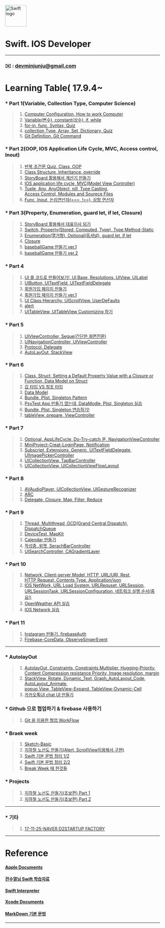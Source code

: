 
<img src="https://swift.org/assets/images/swift.svg" alt="Swift logo" height="70" >


# Swift. IOS Developer 

  
---   
### **:envelope:**  : <devminjunju@gmail.com>


# Learning Table( 17.9.4~

### *  **Part 1(Variable, Collection Type, Computer Science)**

> 1. [Computer Configuration, How to work Computer](/study/1_17-9-4.md)
> 2. [Variable(변수), constant(상수), if, while](/study/2_17-9-5.md)
> 3. [for-in, func, Syntax, Quiz](/study/3_17-9-6.md)
> 4. [collection Type, Array, Set, Dictionary, Quiz](/study/4_17-9-7.md)
> 5. [Git Definition, Git Command](/study/5_17-9-8-git.md)

### *  **Part 2(OOP, IOS Application Life Cycle, MVC, Access control, Inout)**

> 1. [반복,조건문 Quiz, Class, OOP](/study/6_17-9-11.md)
> 2. [Class Structure, Inheritance, override](/study/7_17-9-13.md)
> 3. [StoryBoard 활용해서 계산기 만들기](/study/8_17-9-14.md)
> 4. [IOS application life cycle, MVC(Model View Controller)](/study/9_17-9-15.md)
> 5. [Tuple, Any, AnyObject, nill, Type Casting, <br> Access Control, Modules and Sourece Files](/study/10_17-9-16.md)
> 6. [Func, Inout, 논리연산자(===, !==), 삼항 연산자](/study/11_17-9-16.md)


### *  **Part 3(Property, Enumeration, guard let, if let, Closure)**

> 1. [StoryBoard 활용해서 대표이사 되기](/study/12_17-9-18.md)
> 2. [Switch, Property(Stored, Computed, Type), Type Method-Static](/study/13_17-9-18.md)
> 3. [Enumeration(열거형), Optional(옵셔널), guard let, if let ](/study/14_17-9-19.md)
> 4. [Closure](/study/15_17-9-20.md)
> 5. [baseballGame 만들기 ver.1](/study/16_17-9-21.md)
> 6. [baseballGame 만들기 ver.2](/study/16-1_17-9-21.md)


### *  **Part 4** 

> 1. [UI 를 코드로 만들어보기!, UI Base, Resolutions, UIView, UILabel](/study/17_17-9-25.md)
> 2. [UIButton, UITextField, UITextFieldDelegate](/study/18_17-9-26.md)
> 3. [회원가입 페이지 만들기](/study/19_17-9-27.md)
> 4. [회원가입 페이지 만들기 ver.1](/study/19-1_17-9-27.md)
> 5. [UI Class Hierarchy, UIScrollView, UserDeFaults](/study/20_17-9-28.md)
> 6. [alert](/study/20-1_17-9-28.md)
> 7. [UITableView, UITableView Customizing 하기](/study/21_17-9-29.md)
 
### *  **Part 5** 

> 1. [UIVIewController, Segue(간단한 화면전환)](/study/22_17-10-10.md)
> 2. [UINavigationController, UIViewController](/study/23_17-10-11.md)
> 3. [Protocol, Delegate](/study/24_17-10-12.md)
> 4. [AutoLayOut, StackView](/study/25_17-10-13-AutoLayout.md)


### *  **Part 6** 

> 1. [Class, Struct, Setting a Default Property Value with a Closure or Function, Data Model on Struct](/study/26_17-10-16-Class-Struct.md)
> 2. [값 타입 VS 참조 타입 ](/study/27_17-10-16-Class-Struct.md)
> 3. [Data Model](/study/28_17-10-17-Data-Modeling.md)
> 4. [Bundle, Plist, Singleton Pattern](/study/29_17-10-18-Bundle-Plist-Singletone-Pattern.md)
> 5. [PsyTest App 만들기 였는데, DataModle, Plist, Singleton 실습](/study/30_17-10-18-PsyTest.md)
> 6. [Bundle, Plist, Singleton 연습하기!](/study/31_17-10-19-prectice-Bundle-Plist-Singleton.md)
> 7. [tableView, prepare, ViewController](/study/32_17-10-20-tableView.md)



### *  **Part 7** 

> 1. [Optional, AppLifeCycle, Do-Try-catch 문, NavigationViewController](/study/34_17-10-23-all-review.md)
> 2. [MiniProject-Creat-LoginPage, Notification](/study/35_17-10-24-Combine-Project.md)
> 3. [Subscript, Extensions, Generic, UITextFieldDelegate, UIImagePickerController](/study/36_17-10-25-Subscript-Extensions-Generic-UITextFieldDelegate-UIImagePickerController.md)
> 4. [UICollectionView, TapBarController](/study/37_17-10-26-musicfile.md)
> 5. [UICollectionView, UICollectionViewFlowLayout](/study/38_17-10-27-CollectionView-gesture.md)
> 

### *  **Part 8** 

> 1. [AVAudioPlayer, UICollectionView, UIGestureRecognizer](/study/39_17-10-30-AVAudioPlayer-UICollectionView-UIGestureRecognizer.md)
> 2. [ARC](/study/40_17-10-31-ARC.md)
> 3. [Delegate, Closure, Map, Filter, Reduce](/study/41_17-11-1-Closure-Delegate.md) 

### * **Part 9** 

> 1. [Thread, Multithread ,GCD(Grand Central Dispatch), DispatchQueue](/study/42_17-11-6-Thread.md)
> 2. [DeviceTest, MapKit](/study/43_17-11-7-deviceTest-Mapkit.md)
> 3. [Calendar 만들기](/study/44_17-11-8-Calendar.md)
> 4. [작성중..위젯, SerachBarController](/study/45_17-11-9-SearchController-Wejet-imagePicker.md)
> 5. [UISearchController, CAGradientLayer](/study/46_17-11-10-SearchBarController-Gradation.md)

### * **Part 10** 

> 1. [Network, Client-server Model, HTTP, URL/URI, Rest, <br> HTTP Request, Contents Type, Application/json](/study/47_17-11-14-Network.md)
> 2. [IOS NetWork, URL Load System, URLRequset, URLSession, <br> URLSessionTask, URLSessionConfiguration, 네트워크 실행 순서(중요!)](/study/48_17-11-16-IOSNetwork.md)
> 3. [OpenWeather API 실습](/study/49_17-11-16-OpenWeatherAPI.md)
> 4. [IOS Network 실습](study/50_17-11-17-network-day3.md)


### * **Part 11** 

> 1. [Instagram 만들기, firebaseAuth](/study/51_17-11-20-make-instagram-firebase-Auth.md)
> 2. [Firebase-CoreData, ObserveSingerEvent](/study/52_17-11-26-mak-instagram-firebase-CoreData.md)




---


### *  **AutolayOut** 

> 1. [AutolayOut, Constraints, Constraints Multiplier, Hugging-Priority, <br> Content Compression resistance Priority, Image resolution, margin](/IOS-AutoLayOut/AutolayOut-Study/17-11-5-firstLecture.md)
> 2. [StackView, Rotate, Dynamic_Text, Graph_AutoLayout_Code, AutoLayout_Animate, <br> popup View, TableView-Expand, TableView-Dynamic-Cell](/IOS-AutoLayOut/AutolayOut-Study/17-11-8-secondLecture.md)
> 3. [카카오톡UI chat UI 만들기](/IOS-AutoLayOut/AutolayOut-Study/17-11-19-kakaotalk.md)


### *  **Github 으로 협업하기 & firebase 사용하기** 

> 1. [Git 을 이용한 협업 WorkFlow](/study/0_17-10-28-github-recture.md)
> 




### *  **Braek week** 

> 1. [Sketch-Basic](/breakweek/sketch.md)
> 2. [지하철 노선도 만들기(Alert, ScrollView이용해서 구현)](/breakweek/CreatSubway.md)
> 3. [Swift 기본 문법 정리 1/2](/breakweek/2017-10-9-online.md)
> 4. [Swift 기본 문법 정리 2/2](/breakweek/2017-10-10-online.md)
> 5. [Break Week 때 한것들](/breakweek/breakWeek.md)



### * **Projects** 

> 1. [지하철 노선도 만들기(초보편) Part 1](https://devminjun.github.io/blog/CreatSubway-ver1)
> 2. [지하철 노선도 만들기(초보편) Part 2](https://devminjun.github.io/blog/CreatSubway-ver2)
> 

---


### * **기타**

> 1. [17-11-25-NAVER D2STARTUP FACTORY](/study/0_17-11-25-NAVER_D2_STARTUP_FACTORY.md)


---


# Reference 

#### [Apple Documents](https://developer.apple.com/library/content/documentation/Swift/Conceptual/Swift_Programming_Language/)<br>
#### [전수열님 Swift 학습자료](https://devxoul.gitbooks.io/ios-with-swift-in-40-hours/content/)<br>
#### [Swift Interpreter](https://swift.sandbox.bluemix.net/#/repl)<br>
#### [Xcode Documents](http://help.apple.com/xcode/mac/9.0/#/)<br>
#### [MarkDown 기본 문법](/study/2017-10-13-markdown.md)<br>

---





